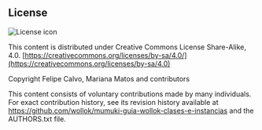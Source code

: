 ## License
![License icon](https://licensebuttons.net/l/by-sa/3.0/88x31.png)

This content is distributed under Creative Commons License Share-Alike, 4.0. [https://creativecommons.org/licenses/by-sa/4.0/](https://creativecommons.org/licenses/by-sa/4.0)

Copyright Felipe Calvo, Mariana Matos and contributors

This content consists of voluntary contributions made by many
individuals. For exact contribution history, see its revision history
available at https://github.com/wollok/mumuki-guia-wollok-clases-e-instancias and the AUTHORS.txt file.


